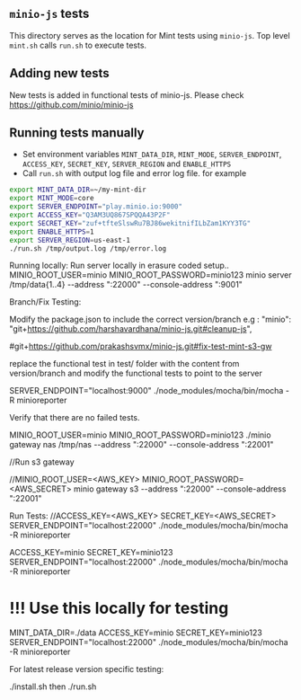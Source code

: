 ## `minio-js` tests
This directory serves as the location for Mint tests using `minio-js`.  Top level `mint.sh` calls `run.sh` to execute tests.

## Adding new tests
New tests is added in functional tests of minio-js.  Please check https://github.com/minio/minio-js

## Running tests manually
- Set environment variables `MINT_DATA_DIR`, `MINT_MODE`, `SERVER_ENDPOINT`, `ACCESS_KEY`, `SECRET_KEY`, `SERVER_REGION` and `ENABLE_HTTPS`
- Call `run.sh` with output log file and error log file. for example
```bash
export MINT_DATA_DIR=~/my-mint-dir
export MINT_MODE=core
export SERVER_ENDPOINT="play.minio.io:9000"
export ACCESS_KEY="Q3AM3UQ867SPQQA43P2F"
export SECRET_KEY="zuf+tfteSlswRu7BJ86wekitnifILbZam1KYY3TG"
export ENABLE_HTTPS=1
export SERVER_REGION=us-east-1
./run.sh /tmp/output.log /tmp/error.log
```


Running locally:
Run server locally in erasure coded setup..
MINIO_ROOT_USER=minio MINIO_ROOT_PASSWORD=minio123 minio server /tmp/data{1..4} --address ":22000" --console-address ":9001"


Branch/Fix Testing:

Modify the package.json to include the correct version/branch
e.g : "minio": "git+https://github.com/harshavardhana/minio-js.git#cleanup-js",

#git+https://github.com/prakashsvmx/minio-js.git#fix-test-mint-s3-gw

replace the functional test in test/ folder with the content from version/branch and modify the functional tests to point to the server

SERVER_ENDPOINT="localhost:9000" ./node_modules/mocha/bin/mocha -R minioreporter

Verify that there are no failed tests.

MINIO_ROOT_USER=minio MINIO_ROOT_PASSWORD=minio123 ./minio gateway nas /tmp/nas --address ":22000" --console-address ":22001"

//Run s3 gateway

//MINIO_ROOT_USER=<AWS_KEY> MINIO_ROOT_PASSWORD=<AWS_SECRET> minio gateway s3 --address ":22000" --console-address ":22001"

Run Tests:
//ACCESS_KEY=<AWS_KEY> SECRET_KEY=<AWS_SECRET> SERVER_ENDPOINT="localhost:22000" ./node_modules/mocha/bin/mocha -R minioreporter


ACCESS_KEY=minio SECRET_KEY=minio123 SERVER_ENDPOINT="localhost:22000" ./node_modules/mocha/bin/mocha -R minioreporter

# !!! Use this locally for testing

MINT_DATA_DIR=./data ACCESS_KEY=minio SECRET_KEY=minio123 SERVER_ENDPOINT="localhost:22000" ./node_modules/mocha/bin/mocha -R minioreporter


For latest release version specific testing:

./install.sh
then
./run.sh
